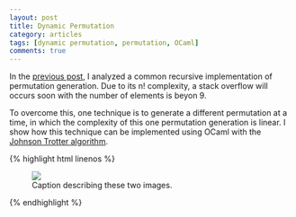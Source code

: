 ```yaml
---
layout: post
title: Dynamic Permutation
category: articles
tags: [dynamic permutation, permutation, OCaml]
comments: true
---
```


In the [previous post](http://channgo2203.github.io/permutations), I analyzed a common 
recursive implementation of permutation generation. Due to its n! complexity, a stack 
overflow will occurs soon with the number of elements is beyon 9.

To overcome this, one technique is to generate a different permutation at a time, 
in which the complexity of this one permutation generation is linear. I show how this 
technique can be implemented using OCaml with the 
[Johnson Trotter algorithm](https://en.wikipedia.org/wiki/Steinhaus–Johnson–Trotter_algorithm). 

{% highlight html linenos %}
<figure>
  <img src="/images/image-filename-1.jpg">
  <figcaption>Caption describing these two images.</figcaption>
</figure>
{% endhighlight %}